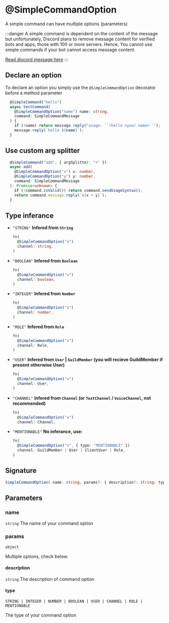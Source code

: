 # @SimpleCommandOption

A simple command can have multiple options (parameters)

:::danger
A simple command is dependent on the content of the message but unfortunately, Discord plans to remove message content for verified bots and apps, those with 100 or more servers. Hence, You cannot use simple commands if your bot cannot access message content.

[Read discord message here](https://support-dev.discord.com/hc/en-us/articles/4404772028055-Message-Content-Access-Deprecation-for-Verified-Bots)
:::

## Declare an option

To declare an option you simply use the `@SimpleCommandOption` decorator before a method parameter

```ts
  @SimpleCommand("hello")
  async testCommand(
    @SimpleCommandOption("name") name: string,
    command: SimpleCommandMessage
  ) {
    if (!name) return message.reply("usage: ``!hello <your name>``");
    message.reply(`hello ${name}`);
  }
```

## Use custom arg splitter

```ts
  @SimpleCommand("add", { argSplitter: "+" })
  async add(
    @SimpleCommandOption("x") x: number,
    @SimpleCommandOption("y") y: number,
    command: SimpleCommandMessage
  ): Promise<unknown> {
    if (!command.isValid()) return command.sendUsageSyntax();
    return command.message.reply(`${x + y}`);
  }
```

## Type inferance

- `"STRING"`
  **Infered from `String`**

  ```ts
  fn(
    @SimpleCommandOption("x")
    channel: string,
  )
  ```

- `"BOOLEAN"`
  **Infered from `Boolean`**

  ```ts
  fn(
    @SimpleCommandOption("x")
    channel: boolean,
  )
  ```

- `"INTEGER"`
  **Infered from `Number`**

  ```ts
  fn(
    @SimpleCommandOption("x")
    channel: number,
  )
  ```

- `"ROLE"`
  **Infered from `Role`**

  ```ts
  fn(
    @SimpleCommandOption("x")
    channel: Role,
  )
  ```

- `"USER"`
  **Infered from `User` | `GuildMember` (you will recieve GuildMember if present otherwise User)**

  ```ts
  fn(
    @SimpleCommandOption("x")
    channel: User,
  )
  ```

- `"CHANNEL"`
  **Infered from `Channel` (or `TextChannel` / `VoiceChannel`, not recommended)**

  ```ts
  fn(
    @SimpleCommandOption("x")
    channel: Channel,
  ```

- `"MENTIONABLE"`
  **No inferance, use:**

  ```ts
  fn(
    @SimpleCommandOption("x", { type: "MENTIONABLE" })
    channel: GuildMember | User | ClientUser | Role,
  )
  ```

## Signature

```ts
SimpleCommandOption( name: string, params?: { description?: string; type?: "STRING | INTEGER | NUMBER | BOOLEAN | USER | CHANNEL | ROLE | MENTIONABLE" } );
```

## Parameters

### name

`string`
The name of your command option

### params

`object`

Multiple options, check below.

#### description

`string`
The description of command option

#### type

`STRING | INTEGER | NUMBER | BOOLEAN | USER | CHANNEL | ROLE | MENTIONABLE`

The type of your command option
